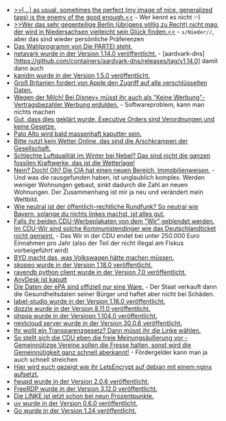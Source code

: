 * [>>[...] as usual, sometimes the perfect (my image of nice, generalized tags) is the enemy of the good enough.<<](https://utcc.utoronto.ca/~cks/space/blog/python/DWikiSimpleTagSolution) - Wer kennt es nicht :-)
* [>>Wer das sehr gegen­tei­li­ge Ber­lin (übri­gens völ­lig zu Recht) nicht mag, der wird in Nie­der­sach­sen viel­leicht sein Glück fin­den.<<](https://tuxproject.de/blog/2025/02/dansk-macabre-ein-narr-hort-musik-in-der-monarchie/) - `s/Nieder//`, aber das sind wieder persönliche Präferenzen
* [Das Wahlprogramm von Die PARTEI steht.](https://www.die-partei.de/2025/02/10/das-partei-wahlprogramm-zur-bundestagswahl-2025/)
* [netavark wurde in der Version 1.14.0 veröffentlicht.](https://github.com/containers/netavark/releases/tag/v1.14.0) - [aardvark-dns][https://github.com/containers/aardvark-dns/releases/tag/v1.14.0] damit dann auch
* [kanidm wurde in der Version 1.5.0 veröffentlicht.](https://github.com/kanidm/kanidm/releases/tag/v1.5.0)
* [Groß Britanien fordert von Apple den Zugriff auf alle verschlüsselten Daten.](https://blog.fefe.de/?ts=9954d181)
* [Wegen der Milch! Bei Disney+ müsst ihr auch als "Keine Werbung"-Vertragsbezahler Werbung erdulden.](https://blog.fefe.de/?ts=9953c632) - Softwareproblem, kann man nichts machen
* [Gut, dass dies geklärt wurde, Executive Orders sind Verordnungen und keine Gesetze.](https://blog.fefe.de/?ts=995262cc)
* [Palo Alto wird bald massenhaft kaputter sein.](https://blog.fefe.de/?ts=99525094)
* [Bitte nutzt kein Wetter Online, das sind die Arschkrampen der Gesellschaft.](https://blog.fefe.de/?ts=99524e78)
* [Schlechte Luftqualität im Winter bei Nebel? Das sind nicht die ganzen fossilen Kraftwerke, das ist die Wetterlage!](https://blog.fefe.de/?ts=99524923)
* [Nein? Doch! Oh? Die CIA hat einen neuen Bereich, Immobilienweisen.](https://blog.fefe.de/?ts=99556ada) - Und was die rausgefunden haben, ist unglaublich komplex. Werden weniger Wohnungen gebaut, sinkt dadurch die Zahl an neuen Wohnungen. Der Zusammenhang ist mir ja neu und verändert mein Weltbild.
* [Wie neutral ist der öffentlich-rechtliche Rundfunk? So neutral wie Bayern, solange du nichts linkes machst, ist alles gut.](https://blog.fefe.de/?ts=99554e46)
* [Falls ihr beiden CDU-Werbeplakaten von dem "Wir" geblendet werden. Im CDU-Wir sind solche Kommunistendinger wie das Deutschlandticket nicht gemeint.](https://blog.fefe.de/?ts=995544a6) - Das Wir in der CDU endet bei unter 250.000 Euro Einnahmen pro Jahr (also der Teil der nicht illegal am Fiskus vorbeigeführt wird)
* [BYD macht das, was Volkswagen hätte machen müssen.](https://blog.fefe.de/?ts=9955fbbf)
* [skopeo wurde in der Version 1.18.0 veröffentlicht.](https://github.com/containers/skopeo/releases/tag/v1.18.0)
* [ravendb python client wurde in der Version 7.0 veröffentlicht.](https://github.com/ravendb/ravendb-python-client/releases/tag/7.0.0)
* [AnyDesk ist kaputt](https://www.borncity.com/blog/2025/02/11/anydesk-schwachstelle-cve-2024-12754-13-000-instanzen-betroffen/)
* [Die Daten der ePA sind offiziell nur eine Ware.](https://netzpolitik.org/2025/gesundheitsdaten-fuenf-thesen-zur-elektronischen-patientenakte/) - Der Staat verkauft dann die Gesundheitsdaten seiner Bürger und haftet aber nicht bei Schäden.
* [label-studio wurde in der Version 1.16.0 veröffentlicht.](https://github.com/HumanSignal/label-studio/releases/tag/1.16.0)
* [dozzle wurde in der Version 8.11.0 veröffentlicht.](https://github.com/amir20/dozzle/releases/tag/v8.11.0)
* [phpqa wurde in der Versiopn 1.104.0 veröffentlicht.](https://github.com/jakzal/phpqa/releases/tag/v1.104.0)
* [nextcloud server wurde in der Version 30.0.6 veröffentlicht.](https://github.com/nextcloud/server/releases/tag/v30.0.6)
* [Ihr wollt ein Transparenzgesetz? Dann müsst ihr die Linke wählen.](https://netzpolitik.org/2025/gescheitertes-transparenzgesetz-eine-verpasste-jahrhundertchance/)
* [So stellt sich die CDU eben die freie Meinungsäußerung vor - Gemeinnütizge Vereine sollen die Fresse halten, sonst wird die Gemeinnütigkeit ganz schnell aberkannt!](https://www.onli-blogging.de/2487/Linksammlung-072025.html) - Fördergelder kann man ja auch schnell streichen
* [Hier wird euch gezeigt wie ihr LetsEncrypt auf debian mit einem nginx aufsetzt.](https://blog.miguelgrinberg.com/post/using-free-let-s-encrypt-ssl-certificates-in-2025)
* [fwupd wurde in der Version 2.0.6 veröffentlicht.](https://github.com/fwupd/fwupd/releases/tag/2.0.6)
* [FreeRDP wurde in der Version 3.12.0 veröffentlicht.](https://github.com/FreeRDP/FreeRDP/releases/tag/3.12.0)
* [Die LINKE ist jetzt schon bei neun Prozentpunkte.](https://blog.fefe.de/?ts=99518ede)
* [uv wurde in der Version 0.6.0 veröffentlicht.](https://github.com/astral-sh/uv/releases/tag/0.6.0)
* [Go wurde in der Version 1.24 veröffentlicht.](https://www.phoronix.com/news/Go-1.24-Released)
